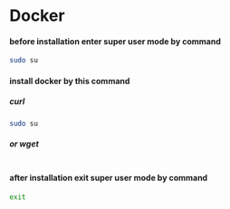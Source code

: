 # Docker

#### before installation enter super user mode by command

```bash
sudo su
```

#### install docker by this command

##### curl

```bash
sudo su
```

##### or wget

```bash
```

#### after installation exit super user mode by command

```bash
exit
```